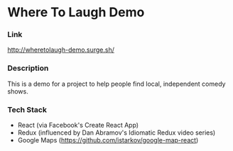 # Where To Laugh Demo

### Link
http://wheretolaugh-demo.surge.sh/

### Description
This is a demo for a project to help people find local, independent comedy shows.

### Tech Stack

* React (via Facebook's Create React App)
* Redux (influenced by Dan Abramov's Idiomatic Redux video series)
* Google Maps (https://github.com/istarkov/google-map-react)
